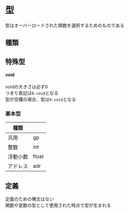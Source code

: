 # 型
型はオーバーロードされた関数を選択するためのものである  

## 種類

## 特殊型
#### void
voidの大きさは必ず0  
つまり表記は`0.void`となる  
型が空欄の場合、型は`0.void`となる  

### 基本型
| 種類     |       |
| -------- | ----- |
| 汎用     | gp    |
| 整数     | int   |
| 浮動小数 | float |
| アドレス | adr   |


## 定義
定義のための構文はない  
関数や変数の型として使用された時点で型が生まれる  